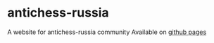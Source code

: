 # antichess-russia
A website for antichess-russia community
Available on [github pages](https://manfromfms.github.io/antichess-russia/)
